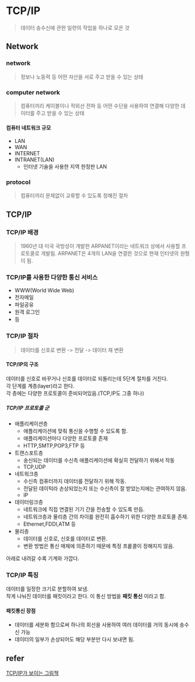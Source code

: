 # TCP/IP
> 데이터 송수신에 관한 일련의 작업을 하나로 모은 것
## Network
### network
> 정보나 노동력 등 어떤 자산을 서로 주고 받을 수 있는 상태
### computer network
> 컴퓨터끼리 케이블이나 적외선 전파 등 어떤 수단을 사용하여 연결해 다양한 데이터를 주고 받을 수 있는 상태

#### 컴퓨터 네트워크 규모
- LAN
- WAN
- INTERNET
- INTRANET(LAN)
    - 인터넷 기술을 사용한 지역 한정판 LAN

### protocol 
> 컴퓨터끼리 문제없이 교류할 수 있도록 정해진 절차

## TCP/IP
### TCP/IP 배경
> 1960년 대 미국 국방성이 개발한 ARPANET이라는 네트워크 상에서 사용할 프로토콜로 개발됨. ARPANET은 4개의 LAN을 연결한 것으로 현재 인터넷의 원형이 됨.

### TCP/IP를 사용한 다양한 통신 서비스
- WWW(World Wide Web)
- 전자메일
- 파일공유
- 원격 로그인
- 등

### TCP/IP 절차
> 데이터를 신호로 변환 -> 전달 -> 데이터 재 변환 

#### TCP/IP의 구조
데이터를 신호로 바꾸거나 신호를 데이터로 되돌리는데 5단계 절차를 거친다.  
각 단계를 계층(layer)라고 한다.  
각 층에는 다양한 프로토콜이 준비되어있음.(TCP,IP도 그중 하나)
##### TCP/IP 프로토콜 군
- 애플리케이션층
    - 애플리케이션에 맞춰 통신을  수행할 수 있도록 함. 
    - 애플리케이션마다 다양한 프로토콜 존재
    - HTTP,SMTP,POP3,FTP 등
- 트랜스포트층
    - 송신되는 데이터를 수신측 애플리케이션에 확실히 전달하기 위해서 작동
    - TCP,UDP
- 네트워크층
    - 수신측 컴퓨터까지 데이터를 전달하기 위해 작동.
    - 전달된 데이턱라 손상되었는지 또는 수신측이 잘 받았는지에는 관여하지 않음.
    - IP
- 데이터링크층
    - 네트워크에 직접 연결된 기기 간을 전송할 수 있도록 만듬.
    - 네트워크층과 물리층 간의 차이를 완전히 흡수하기 위한 다양한 프로토콜 존재.
    - Ethernet,FDDI,ATM 등
- 물리층
    - 데이터를 신호로, 신호를 데이터로 변환.
    - 변환 방법은 통신 매체에 의존하기 때문에 특정 프롵콜이 정해지지 않음.

아래로 내려갈 수록 기계와 가깝다.

### TCP/IP 특징
데이터를 일정한 크기로 분할하여 보냄.  
작게 나눠진 데이터를 패킷이라고 한다.
이 통신 방법을 <b>패킷 통신</b> 이라고 함.

#### 패킷통신 장점
- 데이터를 세분화 함으로써 하나의 회선을 사용하여 여러 데이터를 거의 동시에 송수신 가능
- 데이터의 일부가 손상되어도 해당 부분만 다시 보내면 됨.

## refer
[TCP/IP가 보이는 그림책](http://www.cyber.co.kr/shop/goods/goods_view.php?goodsno=5993&category=020040)
